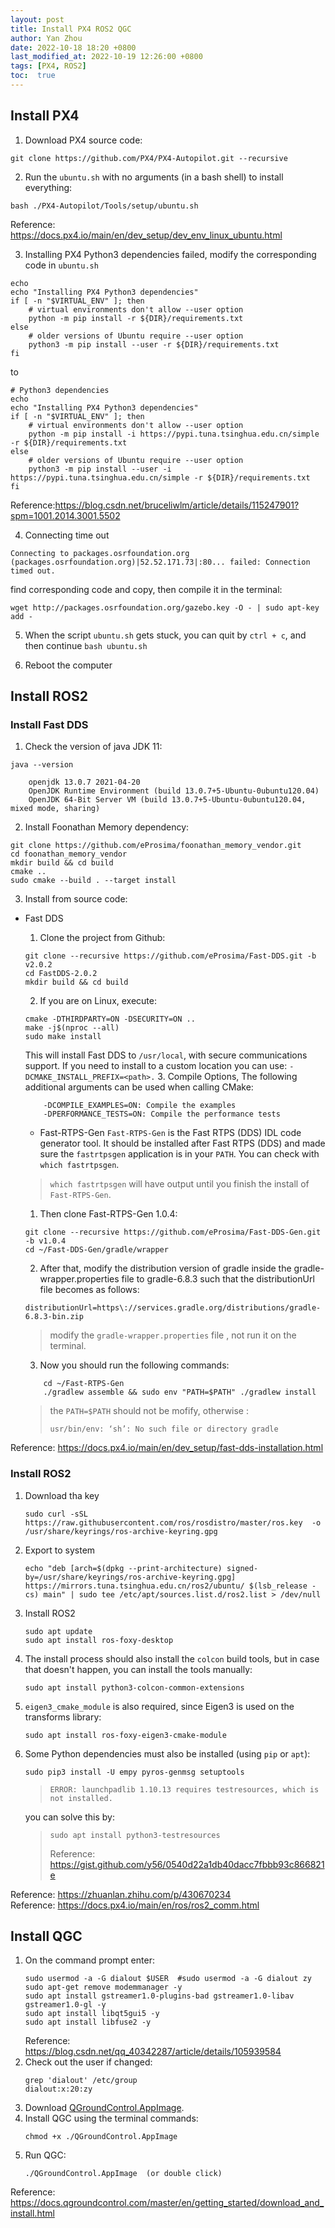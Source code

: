 ```yaml
---
layout: post
title: Install PX4 ROS2 QGC
author: Yan Zhou
date: 2022-10-18 18:20 +0800
last_modified_at: 2022-10-19 12:26:00 +0800
tags: [PX4, ROS2]
toc:  true
---
```


## Install PX4

1. Download PX4 source code:
```
git clone https://github.com/PX4/PX4-Autopilot.git --recursive
```

2. Run the `ubuntu.sh` with no arguments (in a bash shell) to install everything:
```
bash ./PX4-Autopilot/Tools/setup/ubuntu.sh
```
Reference: <https://docs.px4.io/main/en/dev_setup/dev_env_linux_ubuntu.html>

3. Installing PX4 Python3 dependencies failed, modify the corresponding code in `ubuntu.sh`
```
echo
echo "Installing PX4 Python3 dependencies"
if [ -n "$VIRTUAL_ENV" ]; then
	# virtual environments don't allow --user option
	python -m pip install -r ${DIR}/requirements.txt
else
	# older versions of Ubuntu require --user option
	python3 -m pip install --user -r ${DIR}/requirements.txt
fi
```
to
```
# Python3 dependencies
echo
echo "Installing PX4 Python3 dependencies"
if [ -n "$VIRTUAL_ENV" ]; then
	# virtual environments don't allow --user option
	python -m pip install -i https://pypi.tuna.tsinghua.edu.cn/simple -r ${DIR}/requirements.txt
else
	# older versions of Ubuntu require --user option
	python3 -m pip install --user -i https://pypi.tuna.tsinghua.edu.cn/simple -r ${DIR}/requirements.txt
fi
```
Reference:<https://blog.csdn.net/bruceliwlm/article/details/115247901?spm=1001.2014.3001.5502>

4. Connecting time out
```
Connecting to packages.osrfoundation.org (packages.osrfoundation.org)|52.52.171.73|:80... failed: Connection timed out.
```
find corresponding code and copy, then compile it in the terminal:
```
wget http://packages.osrfoundation.org/gazebo.key -O - | sudo apt-key add -
```

5. When the script `ubuntu.sh` gets stuck, you can quit by `ctrl + c`, and then continue `bash ubuntu.sh`

6. Reboot the computer

## Install ROS2

### Install Fast DDS

1. Check the version of java JDK 11:
```
java --version

	openjdk 13.0.7 2021-04-20
	OpenJDK Runtime Environment (build 13.0.7+5-Ubuntu-0ubuntu120.04)
	OpenJDK 64-Bit Server VM (build 13.0.7+5-Ubuntu-0ubuntu120.04, mixed mode, sharing)
```

2. Install Foonathan Memory dependency:
```
git clone https://github.com/eProsima/foonathan_memory_vendor.git
cd foonathan_memory_vendor
mkdir build && cd build
cmake ..
sudo cmake --build . --target install
```

3. Install from source code:
* Fast DDS
	1. Clone the project from Github:
	```
	git clone --recursive https://github.com/eProsima/Fast-DDS.git -b v2.0.2 
	cd FastDDS-2.0.2
	mkdir build && cd build
	```
	2. If you are on Linux, execute:
	```
	cmake -DTHIRDPARTY=ON -DSECURITY=ON ..
	make -j$(nproc --all)
	sudo make install
	```
	This will install Fast DDS to `/usr/local`, with secure communications support. If you need to install to a custom location you can use: `-DCMAKE_INSTALL_PREFIX=<path>.`
	3. Compile Options, The following additional arguments can be used when calling CMake:
	```
    	-DCOMPILE_EXAMPLES=ON: Compile the examples
    	-DPERFORMANCE_TESTS=ON: Compile the performance tests
	```

	* Fast-RTPS-Gen
	`Fast-RTPS-Gen` is the Fast RTPS (DDS) IDL code generator tool. It should be installed after Fast RTPS (DDS) and made sure the `fastrtpsgen` application is in your `PATH`. You can check with `which fastrtpsgen`.
	> `which fastrtpsgen` will have output until you finish the install of `Fast-RTPS-Gen`.

	1. Then clone Fast-RTPS-Gen 1\.0\.4:
	```
	git clone --recursive https://github.com/eProsima/Fast-DDS-Gen.git -b v1.0.4
	cd ~/Fast-DDS-Gen/gradle/wrapper
	```

	2. After that, modify the distribution version of gradle inside the gradle-wrapper.properties file to gradle-6.8.3 such that the distributionUrl file becomes as follows:
	```
	distributionUrl=https\://services.gradle.org/distributions/gradle-6.8.3-bin.zip
	```
	> modify the `gradle-wrapper.properties` file , not run it on the terminal.

	3. Now you should run the following commands:
	```
    	cd ~/Fast-RTPS-Gen 
    	./gradlew assemble && sudo env "PATH=$PATH" ./gradlew install
	```
	> the `PATH=$PATH` should not be mofify, otherwise :
	> ```
	> usr/bin/env: ‘sh’: No such file or directory gradle
	> ```

Reference: <https://docs.px4.io/main/en/dev_setup/fast-dds-installation.html>

### Install ROS2
1. Download tha key
	```
	sudo curl -sSL https://raw.githubusercontent.com/ros/rosdistro/master/ros.key  -o /usr/share/keyrings/ros-archive-keyring.gpg
	```
2. Export to system
	```
	echo "deb [arch=$(dpkg --print-architecture) signed-by=/usr/share/keyrings/ros-archive-keyring.gpg] https://mirrors.tuna.tsinghua.edu.cn/ros2/ubuntu/ $(lsb_release -cs) main" | sudo tee /etc/apt/sources.list.d/ros2.list > /dev/null
	```
3. Install ROS2
	```
	sudo apt update
	sudo apt install ros-foxy-desktop
	```
4. The install process should also install the `colcon` build tools, but in case that doesn't happen, you can install the tools manually:
	```
	sudo apt install python3-colcon-common-extensions
	```
5. `eigen3_cmake_module` is also required, since Eigen3 is used on the transforms library:
	```
	sudo apt install ros-foxy-eigen3-cmake-module
	```
6. Some Python dependencies must also be installed (using `pip` or `apt`):
	```
	sudo pip3 install -U empy pyros-genmsg setuptools
	```
	> ```
	> ERROR: launchpadlib 1.10.13 requires testresources, which is not installed.
	> ```
	you can solve this by:
	> ```
	> sudo apt install python3-testresources
	> ```
	> Reference: <https://gist.github.com/y56/0540d22a1db40dacc7fbbb93c866821e>

Reference: <https://zhuanlan.zhihu.com/p/430670234>  
Reference: <https://docs.px4.io/main/en/ros/ros2_comm.html>

## Install 	QGC

1. On the command prompt enter:
	```
	sudo usermod -a -G dialout $USER  #sudo usermod -a -G dialout zy
	sudo apt-get remove modemmanager -y
	sudo apt install gstreamer1.0-plugins-bad gstreamer1.0-libav gstreamer1.0-gl -y
	sudo apt install libqt5gui5 -y
	sudo apt install libfuse2 -y
	```
	Reference: <https://blog.csdn.net/qq_40342287/article/details/105939584>
2. Check out the user if changed:
	```
	grep 'dialout' /etc/group
	dialout:x:20:zy
	```
3. Download [QGroundControl.AppImage](https://d176tv9ibo4jno.cloudfront.net/latest/QGroundControl.AppImage).
4. Install QGC using the terminal commands:
	```
	chmod +x ./QGroundControl.AppImage
	```
5. Run QGC:
	```
	./QGroundControl.AppImage  (or double click)
	```

Reference: <https://docs.qgroundcontrol.com/master/en/getting_started/download_and_install.html>